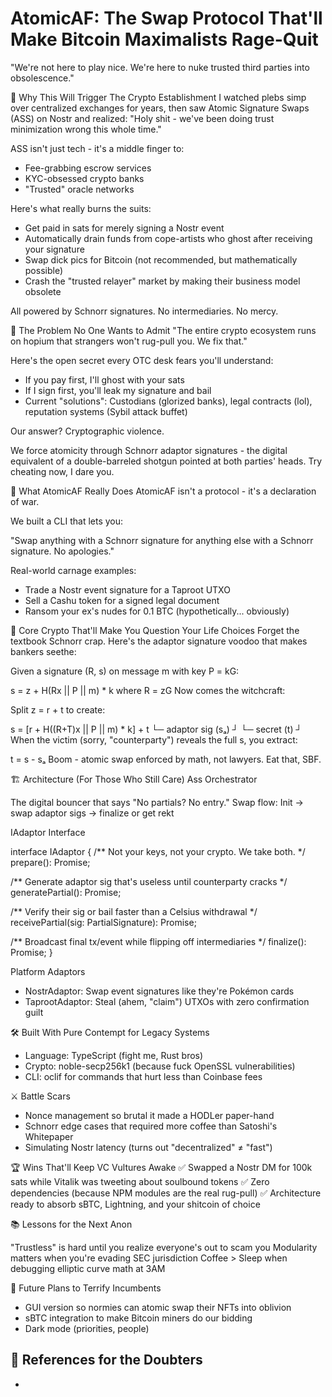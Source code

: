 # AtomicAF: The Swap Protocol That'll Make Bitcoin Maximalists Rage-Quit

"We're not here to play nice. We're here to nuke trusted third parties into obsolescence."

🎯 Why This Will Trigger The Crypto Establishment
I watched plebs simp over centralized exchanges for years, then saw Atomic Signature Swaps (ASS) on Nostr and realized: "Holy shit - we've been doing trust minimization wrong this whole time."

ASS isn't just tech - it's a middle finger to:

- Fee-grabbing escrow services
- KYC-obsessed crypto banks
- "Trusted" oracle networks

Here's what really burns the suits:

- Get paid in sats for merely signing a Nostr event
- Automatically drain funds from cope-artists who ghost after receiving your signature
- Swap dick pics for Bitcoin (not recommended, but mathematically possible)
- Crash the "trusted relayer" market by making their business model obsolete

All powered by Schnorr signatures. No intermediaries. No mercy.

🤯 The Problem No One Wants to Admit
"The entire crypto ecosystem runs on hopium that strangers won't rug-pull you. We fix that."

Here's the open secret every OTC desk fears you'll understand:

- If you pay first, I'll ghost with your sats
- If I sign first, you'll leak my signature and bail
- Current "solutions": Custodians (glorized banks), legal contracts (lol), reputation systems (Sybil attack buffet)

Our answer? Cryptographic violence.

We force atomicity through Schnorr adaptor signatures - the digital equivalent of a double-barreled shotgun pointed at both parties' heads. Try cheating now, I dare you.

🚀 What AtomicAF Really Does
AtomicAF isn't a protocol - it's a declaration of war.

We built a CLI that lets you:

"Swap anything with a Schnorr signature for anything else with a Schnorr signature. No apologies."

Real-world carnage examples:

- Trade a Nostr event signature for a Taproot UTXO
- Sell a Cashu token for a signed legal document
- Ransom your ex's nudes for 0.1 BTC (hypothetically... obviously)

🔬 Core Crypto That'll Make You Question Your Life Choices
Forget the textbook Schnorr crap. Here's the adaptor signature voodoo that makes bankers seethe:

Given a signature (R, s) on message m with key P = kG:

s = z + H(Rx || P || m) * k
where R = zG
Now comes the witchcraft:

Split z = r + t to create:

s = [r + H((R+T)x || P || m) * k] + t
└─ adaptor sig (sₐ) ┘ └─ secret (t) ┘
When the victim (sorry, "counterparty") reveals the full s, you extract:

t = s - sₐ
Boom - atomic swap enforced by math, not lawyers. Eat that, SBF.

🏗️ Architecture (For Those Who Still Care)
Ass Orchestrator

The digital bouncer that says "No partials? No entry."
Swap flow: Init → swap adaptor sigs → finalize or get rekt

IAdaptor Interface

interface IAdaptor {
 /** Not your keys, not your crypto. We take both. */
 prepare(): Promise<void>;

 /** Generate adaptor sig that's useless until counterparty cracks */
 generatePartial(): Promise<PartialSignature>;

 /** Verify their sig or bail faster than a Celsius withdrawal */
 receivePartial(sig: PartialSignature): Promise<void>;

 /** Broadcast final tx/event while flipping off intermediaries */
 finalize(): Promise<void>;
}

Platform Adaptors

- NostrAdaptor: Swap event signatures like they're Pokémon cards
- TaprootAdaptor: Steal (ahem, "claim") UTXOs with zero confirmation guilt

🛠️ Built With Pure Contempt for Legacy Systems
- Language: TypeScript (fight me, Rust bros)
- Crypto: noble-secp256k1 (because fuck OpenSSL vulnerabilities)
- CLI: oclif for commands that hurt less than Coinbase fees

⚔️ Battle Scars
- Nonce management so brutal it made a HODLer paper-hand
- Schnorr edge cases that required more coffee than Satoshi's Whitepaper
- Simulating Nostr latency (turns out "decentralized" ≠ "fast")

🏆 Wins That'll Keep VC Vultures Awake
✅ Swapped a Nostr DM for 100k sats while Vitalik was tweeting about soulbound tokens
✅ Zero dependencies (because NPM modules are the real rug-pull)
✅ Architecture ready to absorb sBTC, Lightning, and your shitcoin of choice

📚 Lessons for the Next Anon

"Trustless" is hard until you realize everyone's out to scam you
Modularity matters when you're evading SEC jurisdiction
Coffee > Sleep when debugging elliptic curve math at 3AM

🔮 Future Plans to Terrify Incumbents
- GUI version so normies can atomic swap their NFTs into oblivion
- sBTC integration to make Bitcoin miners do our bidding
- Dark mode (priorities, people)

🔗 References for the Doubters
-
-
